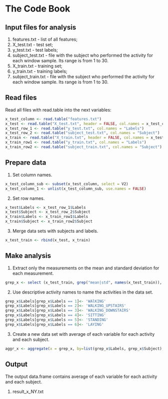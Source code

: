 # The Code Book
## Input files for analysis
1. features.txt - list of all features;
2. X_test.txt - test set;
3. y_test.txt - test labels;
4. subject_test.txt - file with the subject who performed the activity for each window sample. Its range is from 1 to 30. 
5. X_train.txt - training set;
6. y_train.txt - training labels;
7. subject_train.txt - file with the subject who performed the activity for each window sample. Its range is from 1 to 30. 

## Read files
Read all files with read.table into the next variables:
  
  ```R
x_test_column <- read.table("features.txt")
x_test <- read.table("X_test.txt", header = FALSE, col.names = x_test_column_1, colClasses = "numeric", fill = TRUE)
x_test_row_1 <- read.table("y_test.txt", col.names = "Labels")
x_test_row_2 <- read.table("subject_test.txt", col.names = "Subject")
x_train <- read.table("X_train.txt", header = FALSE, col.names = x_test_column_1, colClasses = "numeric", fill = TRUE)
x_train_row1 <- read.table("y_train.txt", col.names = "Labels")
x_train_row2 <- read.table("subject_train.txt", col.names = "Subject")

```

## Prepare data
1. Set column names.

```R
x_test_column_sub <- subset(x_test_column, select = V2)
x_test_column_1 <- unlist(x_test_column_sub, use.names = FALSE)
```
2. Set row names.

```R
x_test$Labels <- x_test_row_1$Labels
x_test$Subject <- x_test_row_2$Subject
x_train$Labels <- x_train_row1$Labels
x_train$Subject <- x_train_row2$Subject
```

3. Merge data sets with subjects and labels.

```R
x_test_train <- rbind(x_test, x_train)
```


## Make analysis
1. Extract only the measurements on the mean and standard deviation for each measurement.
```R
grep_x <- select (x_test_train, grep("mean|std", names(x_test_train)), Labels, Subject)
```

2. Use descriptive activity names to name the activities in the data set.

```R
grep_x$Labels[grep_x$Labels == 1]<- 'WAlKING'
grep_x$Labels[grep_x$Labels == 2]<- 'WALKING_UPSTAIRS'
grep_x$Labels[grep_x$Labels == 3]<- 'WALKING_DOWNSTAIRS'
grep_x$Labels[grep_x$Labels == 4]<- 'SITTING'
grep_x$Labels[grep_x$Labels == 5]<- 'STANDING'
grep_x$Labels[grep_x$Labels == 6]<- 'LAYING'
```

3. Create a new data set with average of each variable for each activity and each subject.

```R
aggr_x <- aggregate(x = grep_x, by=list(grep_x$Labels, grep_x$Subject), FUN = "mean")

```
## Output
The output data.frame contains average of each variable for each activity and each subject.
1. result_x_NY.txt